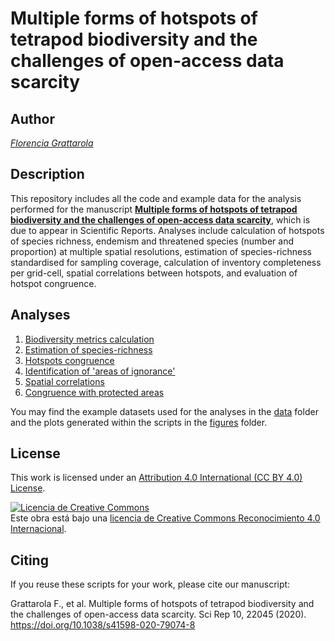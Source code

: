 # Multiple forms of hotspots of tetrapod biodiversity and the challenges of open-access data scarcity

## Author
[*Florencia Grattarola*](mailto:flograttarola@gmail.com)

## Description
This repository includes all the code and example data for the analysis performed for the manuscript [**Multiple forms of hotspots of tetrapod biodiversity and the challenges of open-access data scarcity**](https://rdcu.be/ccjpm ), which is due to appear in Scientific Reports. Analyses include calculation of hotspots of species richness, endemism and threatened species (number and proportion) at multiple spatial resolutions, estimation of species-richness standardised for sampling coverage, calculation of inventory completeness per grid-cell, spatial correlations between hotspots, and evaluation of hotspot congruence.

## Analyses
1. [Biodiversity metrics calculation](R/01_biodiversity_metrics_calculation.R)
2. [Estimation of species-richness](R/02_estimation_of_species-richness.R)
3. [Hotspots congruence](R/03_hotspots_congruence.R)
4. [Identification of 'areas of ignorance'](R/04_identification_of_areas_of_ignorance.R)
5. [Spatial correlations](R/05_spatial_correlations.R)
6. [Congruence with protected areas](R/06_congruence_with_protected_areas.R)

You may find the example datasets used for the analyses in the [data](data/) folder and the plots generated within the scripts in the [figures](figures/) folder.


## License
This work is licensed under an [Attribution 4.0 International (CC BY 4.0) License](https://creativecommons.org/licenses/by/4.0/).

<a rel="license" href="http://creativecommons.org/licenses/by/4.0/"><img alt="Licencia de Creative Commons" style="border-width:0" src="https://i.creativecommons.org/l/by/4.0/80x15.png" /></a><br />Este obra está bajo una <a rel="license" href="http://creativecommons.org/licenses/by/4.0/">licencia de Creative Commons Reconocimiento 4.0 Internacional</a>.

## Citing
If you reuse these scripts for your work, please cite our manuscript: 

Grattarola F., et al. Multiple forms of hotspots of tetrapod biodiversity and the challenges of open-access data scarcity. Sci Rep 10, 22045 (2020). https://doi.org/10.1038/s41598-020-79074-8


